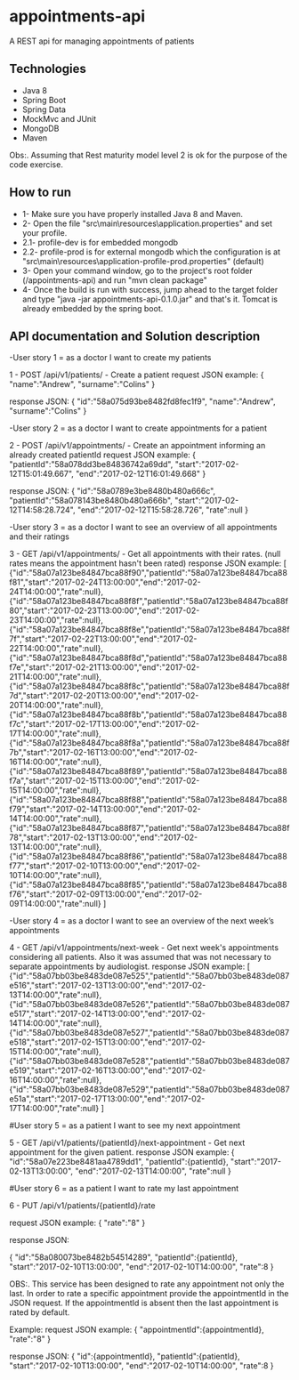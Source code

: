 # appointments-api
A REST api for managing appointments of patients


## Technologies

- Java 8
- Spring Boot
- Spring Data
- MockMvc and JUnit
- MongoDB 
- Maven

Obs:. Assuming that Rest maturity model level 2 is ok for the purpose of the code exercise.


## How to run

- 1- Make sure you have properly installed Java 8 and Maven.
- 2- Open the file "src\main\resources\application.properties" and set your profile. 
- 2.1- profile-dev is for embedded mongodb 
- 2.2- profile-prod is for external mongodb which the configuration is at "src\main\resources\application-profile-prod.properties" (default)
- 3- Open your command window, go to the project's root folder (/appointments-api) and run "mvn clean package"
- 4- Once the build is run with success, jump ahead to the target folder and type "java -jar appointments-api-0.1.0.jar" and that's it. Tomcat is already embedded by the spring boot.


## API documentation and Solution description


-User story 1 = as a doctor I want to create my patients

1 - POST /api/v1/patients/ - Create a patient
request JSON example:
{
	"name":"Andrew",
	"surname":"Colins"
}

response JSON:
{
	"id":"58a075d93be8482fd8fec1f9",
	"name":"Andrew",
	"surname":"Colins"
}

-User story 2 = as a doctor I want to create appointments for a patient

2 - POST /api/v1/appointments/ - Create an appointment informing an already created patientId
request JSON example:
{
	"patientId":"58a078dd3be84836742a69dd",
	"start":"2017-02-12T15:01:49.667",
	"end":"2017-02-12T16:01:49.668"
}

response JSON:
{
	"id":"58a0789e3be8480b480a666c",
	"patientId":"58a078143be8480b480a666b",
	"start":"2017-02-12T14:58:28.724",
	"end":"2017-02-12T15:58:28.726",
	"rate":null
}

-User story 3 = as a doctor I want to see an overview of all appointments and their ratings

3 - GET /api/v1/appointments/ - Get all appointments with their rates. (null rates means the appointment hasn't been rated)
response JSON example:
[
	{"id":"58a07a123be84847bca88f90","patientId":"58a07a123be84847bca88f81","start":"2017-02-24T13:00:00","end":"2017-02-24T14:00:00","rate":null},
	{"id":"58a07a123be84847bca88f8f","patientId":"58a07a123be84847bca88f80","start":"2017-02-23T13:00:00","end":"2017-02-23T14:00:00","rate":null},
	{"id":"58a07a123be84847bca88f8e","patientId":"58a07a123be84847bca88f7f","start":"2017-02-22T13:00:00","end":"2017-02-22T14:00:00","rate":null},
	{"id":"58a07a123be84847bca88f8d","patientId":"58a07a123be84847bca88f7e","start":"2017-02-21T13:00:00","end":"2017-02-21T14:00:00","rate":null},
	{"id":"58a07a123be84847bca88f8c","patientId":"58a07a123be84847bca88f7d","start":"2017-02-20T13:00:00","end":"2017-02-20T14:00:00","rate":null},
	{"id":"58a07a123be84847bca88f8b","patientId":"58a07a123be84847bca88f7c","start":"2017-02-17T13:00:00","end":"2017-02-17T14:00:00","rate":null},
	{"id":"58a07a123be84847bca88f8a","patientId":"58a07a123be84847bca88f7b","start":"2017-02-16T13:00:00","end":"2017-02-16T14:00:00","rate":null},
	{"id":"58a07a123be84847bca88f89","patientId":"58a07a123be84847bca88f7a","start":"2017-02-15T13:00:00","end":"2017-02-15T14:00:00","rate":null},
	{"id":"58a07a123be84847bca88f88","patientId":"58a07a123be84847bca88f79","start":"2017-02-14T13:00:00","end":"2017-02-14T14:00:00","rate":null},
	{"id":"58a07a123be84847bca88f87","patientId":"58a07a123be84847bca88f78","start":"2017-02-13T13:00:00","end":"2017-02-13T14:00:00","rate":null},
	{"id":"58a07a123be84847bca88f86","patientId":"58a07a123be84847bca88f77","start":"2017-02-10T13:00:00","end":"2017-02-10T14:00:00","rate":null},
	{"id":"58a07a123be84847bca88f85","patientId":"58a07a123be84847bca88f76","start":"2017-02-09T13:00:00","end":"2017-02-09T14:00:00","rate":null}
]

-User story 4 = as a doctor I want to see an overview of the next week’s appointments

4 - GET /api/v1/appointments/next-week - Get next week's appointments considering all patients. Also it was assumed that was not necessary to separate appointments by audiologist.
response JSON example:
[
	{"id":"58a07bb03be8483de087e525","patientId":"58a07bb03be8483de087e516","start":"2017-02-13T13:00:00","end":"2017-02-13T14:00:00","rate":null},
	{"id":"58a07bb03be8483de087e526","patientId":"58a07bb03be8483de087e517","start":"2017-02-14T13:00:00","end":"2017-02-14T14:00:00","rate":null},
	{"id":"58a07bb03be8483de087e527","patientId":"58a07bb03be8483de087e518","start":"2017-02-15T13:00:00","end":"2017-02-15T14:00:00","rate":null},
	{"id":"58a07bb03be8483de087e528","patientId":"58a07bb03be8483de087e519","start":"2017-02-16T13:00:00","end":"2017-02-16T14:00:00","rate":null},
	{"id":"58a07bb03be8483de087e529","patientId":"58a07bb03be8483de087e51a","start":"2017-02-17T13:00:00","end":"2017-02-17T14:00:00","rate":null}
]

#User story 5 = as a patient I want to see my next appointment

5 - GET /api/v1/patients/{patientId}/next-appointment - Get next appointment for the given patient.
response JSON example:
{
	"id":"58a07e223be8481aa4789dd1",
	"patientId":{patientId},
	"start":"2017-02-13T13:00:00",
	"end":"2017-02-13T14:00:00",
	"rate":null
}
	
	
#User story 6 = as a patient I want to rate my last appointment
	
6 - PUT /api/v1/patients/{patientId}/rate	
	
request JSON example:
{
	"rate":"8"
}	

response JSON:

{
	"id":"58a080073be8482b54514289",
	"patientId":{patientId},
	"start":"2017-02-10T13:00:00",
	"end":"2017-02-10T14:00:00",
	"rate":8
}
	
OBS:. This service has been designed to rate any appointment not only the last.
In order to rate a specific appointment provide the appointmentId in the JSON request.
If the appointmentId is absent then the last appointment is rated by default.

Example:
request JSON example:
{
	"appointmentId":{appointmentId},
	"rate":"8"
}	

response JSON:
{
	"id":{appointmentId},
	"patientId":{patientId},
	"start":"2017-02-10T13:00:00",
	"end":"2017-02-10T14:00:00",
	"rate":8
}
